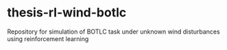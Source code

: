 # thesis-rl-wind-botlc
Repository for simulation of BOTLC task under unknown wind disturbances using reinforcement learning
